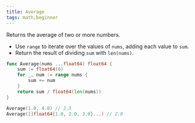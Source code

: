 ```yaml
---
title: Average
tags: math,beginner
---
```


Returns the average of two or more numbers.

- Use `range` to iterate over the values of `nums`, adding each value to `sum`.
- Return the result of dividing `sum` with `len(nums)`.

```go
func Average(nums ...float64) float64 {
	sum := float64(0)
	for _, num := range nums {
		sum += num
	}
	return sum / float64(len(nums))
}
```

```go
Average(1.0, 4.0) // 2.5
Average([]float64{1.0, 2.0, 3.0}...) // 2.0
```

